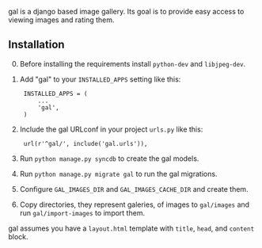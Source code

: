 gal is a django based image gallery.  Its goal is to provide easy access to
viewing images and rating them.


Installation
------------

0. Before installing the requirements install `python-dev` and `libjpeg-dev`.

1. Add "gal" to your `INSTALLED_APPS` setting like this:

        INSTALLED_APPS = (
            ...
            'gal',
        )

2. Include the gal URLconf in your project `urls.py` like this:

        url(r'^gal/', include('gal.urls')),

3. Run `python manage.py syncdb` to create the gal models.

4. Run `python manage.py migrate gal` to run the gal migrations.

5. Configure `GAL_IMAGES_DIR` and `GAL_IMAGES_CACHE_DIR` and create them.

6. Copy directories, they represent galeries, of images to `gal/images` and run
   `gal/import-images` to import them.


gal assumes you have a `layout.html` template with `title`, `head`, and
`content` block.

